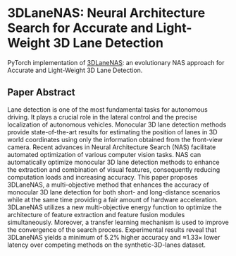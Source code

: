 # 3DLaneNAS: Neural Architecture Search for Accurate and Light-Weight 3D Lane Detection
PyTorch implementation of [3DLaneNAS](https://link.springer.com/chapter/10.1007/978-3-031-15919-0_34): an evolutionary NAS approach for Accurate and Light-Weight 3D Lane Detection.

## Paper Abstract
Lane detection is one of the most fundamental tasks for autonomous driving. It plays a crucial role in the lateral control and the precise localization of autonomous vehicles. Monocular 3D lane detection methods provide state-of-the-art results for estimating the position of lanes in 3D world coordinates using only the information obtained from the front-view camera. Recent advances in Neural Architecture Search (NAS) facilitate automated optimization of various computer vision tasks. NAS can automatically optimize monocular 3D lane detection methods to enhance the extraction and combination of visual features, consequently reducing computation loads and increasing accuracy. This paper proposes 3DLaneNAS, a multi-objective method that enhances the accuracy of monocular 3D lane detection for both short- and long-distance scenarios while at the same time providing a fair amount of hardware acceleration. 3DLaneNAS utilizes a new multi-objective energy function to optimize the architecture of feature extraction and feature fusion modules simultaneously. Moreover, a transfer learning mechanism is used to improve the convergence of the search process. Experimental results reveal that 3DLaneNAS yields a minimum of 5.2% higher accuracy and ≈1.33× lower latency over competing methods on the synthetic-3D-lanes dataset.
